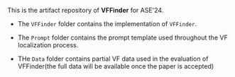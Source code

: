 This is the artifact repository of **VFFinder** for ASE'24.

+ The `VFFinder` folder contains the implementation of `VFFinder`.

+ The `Prompt` folder contains the prompt template used throughout the VF localization process.

+ THe `Data` folder contains partial VF data used in the evaluation of VFFinder(the full data will be available once the paper is accepted)